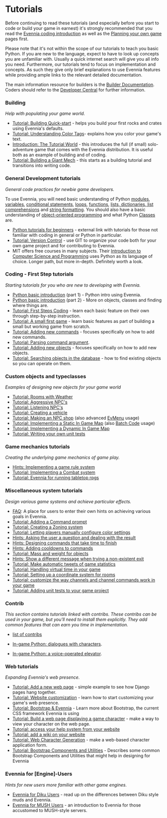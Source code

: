 # Tutorials


Before continuing to read these tutorials (and especially before you start to code or build your game in earnest) it's strongly recommended that you read the [Evennia coding introduction](./Coding-Introduction) as well as the [Planning your own game](./Game-Planning) pages first. 

Please note that it's not within the scope of our tutorials to teach you basic Python. If you are new to the language, expect to have to look up concepts you are unfamiliar with. Usually a quick internet search will give you all info you need. Furthermore, our tutorials tend to focus on implementation and concepts. As such they give only brief explanations to use Evennia features while providing ample links to the relevant detailed documentation.

The main information resource for builders is the [Builder Documentation](./Builder-Docs). Coders should refer to the [Developer Central](./Developer-Central) for further information.

### Building

_Help with populating your game world._

- [Tutorial: Building Quick-start](./Building-Quickstart) - helps you build your first rocks and crates using Evennia's defaults.
- [Tutorial: Understanding Color Tags](./Understanding-Color-Tags)- explains how you color your game's text.
- [Introduction: The Tutorial World](./Tutorial-World-Introduction) - this introduces the full (if small) solo-adventure game that comes with the Evennia distribution. It is useful both as an example of building and of coding. 
- [Tutorial: Building a Giant Mech](./Building-a-mech-tutorial) - this starts as a building tutorial and transitions into writing code. 

### General Development tutorials

_General code practices for newbie game developers._

To use Evennia, you will need basic understanding of Python [modules](http://docs.python.org/3.7/tutorial/modules.html), [variables](http://www.tutorialspoint.com/python/python_variable_types.htm), [conditional statements](http://docs.python.org/tutorial/controlflow.html#if-statements), [loops](http://docs.python.org/tutorial/controlflow.html#for-statements), [functions](http://docs.python.org/tutorial/controlflow.html#defining-functions), [lists, dictionaries, list comprehensions](http://docs.python.org/tutorial/datastructures.html) and [string formatting](http://docs.python.org/tutorial/introduction.html#strings). You should also have a basic understanding of [object-oriented programming](http://www.tutorialspoint.com/python/python_classes_objects.htm) and what Python [Classes](http://docs.python.org/tutorial/classes.html) are.

- [Python tutorials for beginners](https://wiki.python.org/moin/BeginnersGuide/NonProgrammers) - external link with tutorials for those not familiar with coding in general or Python in particular.
- [Tutorial: Version Control](./Version-Control) - use GIT to organize your code both for your own game project and for contributing to Evennia.  
- MIT offers free courses in many subjects.  Their [Introduction to Computer Science and Programming](https://ocw.mit.edu/courses/electrical-engineering-and-computer-science/6-00sc-introduction-to-computer-science-and-programming-spring-2011/) uses Python as its language of choice.  Longer path, but more in-depth.  Definitely worth a look.

### Coding - First Step tutorials

_Starting tutorials for you who are new to developing with Evennia._

- [Python basic introduction](./Python-basic-introduction) (part 1) - Python intro using Evennia.
- [Python basic introduction](./Python-basic-tutorial-part-two) (part 2) - More on objects, classes and finding where things are. 
- [Tutorial: First Steps Coding](./First-Steps-Coding) - learn each basic feature on their own through step-by-step instruction. 
- [Tutorial: A small first game](./Tutorial-for-basic-MUSH-like-game) - learn basic features as part of building a small but working game from scratch.
- [Tutorial: Adding new commands](./Adding-Command-Tutorial) - focuses specifically on how to add new commands.
- [Tutorial: Parsing command argument](./Parsing-command-arguments,-theory-and-best-practices).
- [Tutorial: Adding new objects](./Adding-Object-Typeclass-Tutorial) - focuses specifically on how to add new objects.
- [Tutorial: Searching objects in the database](./Tutorial-Searching-For-Objects) - how to find existing objects so you can operate on them.


### Custom objects and typeclasses

_Examples of designing new objects for your game world_

- [Tutorial: Rooms with Weather](./Weather-Tutorial)
- [Tutorial: Aggressive NPC's](./Tutorial-Aggressive-NPCs)
- [Tutorial: Listening NPC's](./Tutorial-NPCs-listening)
- [Tutorial: Creating a vehicle](./Tutorial-Vehicles)
- [Tutorial: Making an NPC shop](./NPC-shop-Tutorial) (also advanced [EvMenu](./EvMenu) usage)
- [Tutorial: Implementing a Static In Game Map](./Static-In-Game-Map) (also [Batch Code](./Batch-Code-Processor) usage)
- [Tutorial: Implementing a Dynamic In Game Map](./Dynamic-In-Game-Map)
- [Tutorial: Writing your own unit tests](./Unit-Testing#testing-for-game-development-mini-tutorial)

### Game mechanics tutorials

_Creating the underlying game mechanics of game play._

- [Hints: Implementing a game rule system](./Implementing-a-game-rule-system)
- [Tutorial: Implementing a Combat system](./Turn-based-Combat-System)
- [Tutorial: Evennia for running tabletop rpgs](./Evennia-for-roleplaying-sessions)

### Miscellaneous system tutorials

_Design various game systems and achieve particular effects._

- [FAQ](./Coding-FAQ): A place for users to enter their own hints on achieving various goals in Evennia.
- [Tutorial: Adding a Command prompt](./Command-Prompt)
- [Tutorial: Creating a Zoning system](./Zones)
- [Tutorial: Letting players manually configure color settings](./Manually-Configuring-Color)
- [Hints: Asking the user a question and dealing with the result](./EvMenu#ask-for-simple-input)
- [Hints: Designing commands that take time to finish](./Command-Duration)
- [Hints: Adding cooldowns to commands](./Command-Cooldown)
- [Tutorial: Mass and weight for objects](./Mass-and-weight-for-objects)
- [Hints: Show a different message when trying a non-existent exit](./Default-Exit-Errors)
- [Tutorial: Make automatic tweets of game statistics](./Tutorial-Tweeting-Game-Stats)
- [Tutorial: Handling virtual time in your game](./Gametime-Tutorial)
- [Tutorial: Setting up a coordinate system for rooms](./Coordinates)
- [Tutorial: customize the way channels and channel commands work in your game](./Customize-channels)
- [Tutorial: Adding unit tests to your game project](./Unit-Testing#testing-for-game-development-mini-tutorial)

### Contrib

_This section contains tutorials linked with contribs.  These contribs can be used in your game, but you'll need to install them explicitly.  They add common features that can earn you time in implementation._

- [list of contribs](https://github.com/evennia/evennia/blob/master/evennia/contrib/README.md)

- [In-game Python: dialogues with characters](./Dialogues-in-events).
- [In-game Python: a voice-operated elevator](./A-voice-operated-elevator-using-events).

### Web tutorials

_Expanding Evennia's web presence._

- [Tutorial: Add a new web page](./Add-a-simple-new-web-page) - simple example to see how Django pages hang together.
- [Tutorial: Website customization](./Web-Tutorial) - learn how to start customizing your game's web presence.
- [Tutorial: Bootstrap & Evennia](./Bootstrap-&-Evennia) - Learn more about Bootstrap, the current CSS framework Evennia is using 
- [Tutorial: Build a web page displaying a game character](./Web-Character-View-Tutorial) - make a way to view your character on the web page.
- [Tutorial: access your help system from your website](./Help-System-Tutorial)
- [Tutorial: add a wiki on your website](./Add-a-wiki-on-your-website)
- [Tutorial: Web Character Generation](Web-Character-Generation/) - make a web-based character application form.
- [Tutorial: Bootstrap Components and Utilities](./Bootstrap-Components-and-Utilities) - Describes some common Bootstrap Components and Utilities that might help in designing for Evennia

### Evennia for [Engine]-Users

_Hints for new users more familiar with other game engines._

- [Evennia for Diku Users](./Evennia-for-Diku-Users) - read up on the differences between Diku style muds and Evennia.
- [Evennia for MUSH Users](./Evennia-for-MUSH-Users) - an introduction to Evennia for those accustomed to MUSH-style servers.
